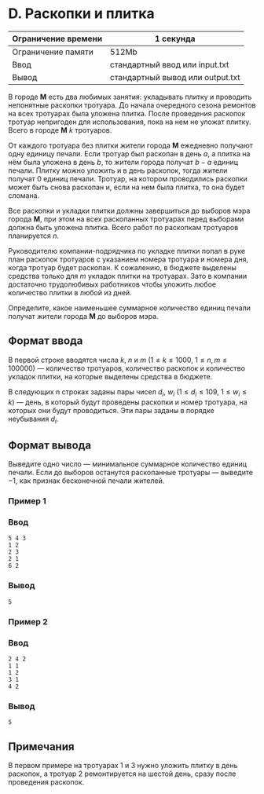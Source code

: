 # D. Раскопки и плитка

| Ограничение времени | 1 секунда                        |
| ------------------- | -------------------------------- |
| Ограничение памяти  | 512Mb                            |
| Ввод                | стандартный ввод или input.txt   |
| Вывод               | стандартный вывод или output.txt |

В городе **М** есть два любимых занятия: укладывать плитку и проводить непонятные раскопки тротуара. До начала очередного сезона ремонтов на всех тротуарах была уложена плитка. После проведения раскопок тротуар непригоден для использования, пока на нем не уложат плитку. Всего в городе **М** $k$ тротуаров.

От каждого тротуара без плитки жители города **М** ежедневно получают одну единицу печали. Если тротуар был раскопан в день $a$, а плитка на нём была уложена в день $b$, то жители города получат $b−a$ единиц печали. Плитку можно уложить и в день раскопок, тогда жители получат $0$ единиц печали. Тротуар, на котором проводились раскопки может быть снова раскопан и, если на нем была плитка, то она будет сломана.

Все раскопки и укладки плитки должны завершиться до выборов мэра города **М**, при этом на всех раскопанных тротуарах перед выборами должна быть уложена плитка. Всего работ по раскопкам тротуаров планируется $n$.

Руководителю компании-подрядчика по укладке плитки попал в руке план раскопок тротуаров с указанием номера тротуара и номера дня, когда тротуар будет раскопан. К сожалению, в бюджете выделены средства только для $m$ укладок плитки на тротуарах. Зато в компании достаточно трудолюбивых работников чтобы уложить любое количество плитки в любой из дней.

Определите, какое наименьшее суммарное количество единиц печали получат жители города **М** до выборов мэра.

## Формат ввода

В первой строке вводятся числа $k$, $n$ и $m$ ($1≤k≤1000$, $1≤n,m≤100000$) — количество тротуаров, количество раскопок и количество укладок плитки, на которые выделены средства в бюджете.

В следующих n строках заданы пары чисел $d_i$, $w_i$ ($1≤d_i≤109$, $1≤w_i≤k$) — день, в который будут проведены раскопки и номер тротуара, на которых они будут проводиться. Эти пары заданы в порядке неубывания $d_i$.

## Формат вывода

Выведите одно число — минимальное суммарное количество единиц печали. Если до выборов останутся раскопанные тротуары — выведите $−1$, как признак бесконечной печали жителей.

### Пример 1

### Ввод

```textile
5 4 3
1 2
2 3
2 1
6 2
```

### Вывод

```textile
5
```

### Пример 2

### Ввод

```textile
2 4 2
1 1
1 2
3 1
4 2
```

### Вывод

```textile
5
```

## Примечания

В первом примере на тротуарах $1$ и $3$ нужно уложить плитку в день раскопок, а тротуар $2$ ремонтируется на шестой день, сразу после проведения раскопок.
